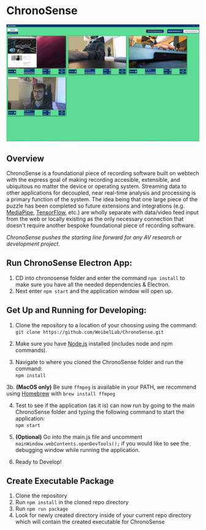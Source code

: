 # ChronoSense

![alt text](./readme_images/ChronoSenseScreenshot.webp "ChronoSense 3/4/21")  

## Overview  
ChronoSense is a foundational piece of recording software built on webtech with the express goal of making recording accesible, extensible, and ubiquitous no matter the device or operating system. Streaming data to other applications for decoupled, near real-time analysis and processing is a primary function of the system. The idea being that one large piece of the puzzle has been completed so future extensions and integrations (e.g. [MediaPipe](https://google.github.io/mediapipe/), [TensorFlow](https://www.tensorflow.org/), etc.) are wholly separate with data/video feed input from the web or locally existing as the only necessary connection that doesn't require another bespoke foundational piece of recording software.  

*ChronoSense pushes the starting line forward for any AV research or development project.*

## Run ChronoSense Electron App:
1.   CD into chronosense folder and enter the command `npm install` to make sure you have all the needed dependencies & Electron.
2.   Next enter `npm start` and the application window will open up.  

## Get Up and Running for Developing:
1.  Clone the repository to a location of your choosing using the command:  
    `git clone https://github.com/WeibelLab/ChronoSense.git`

2.  Make sure you have [Node.js](https://nodejs.org/en/) installed (includes node and npm commands).

3.  Navigate to where you cloned the ChronoSense folder and run the command:  
    `npm install`

3b. **(MacOS only)** Be sure `ffmpeg` is available in your PATH, we recommend using [Homebrew](https://brew.sh/) with `brew install ffmpeg`

4.  Test to see if the application (as it is) can now run by going to the main ChronoSense folder and typing the following command to start the application:  
    `npm start`

5. **(Optional)** Go into the main.js file and uncomment `mainWindow.webContents.openDevTools();` if you would like to see the debugging window while running the application. 

6. Ready to Develop!  

## Create Executable Package  
1. Clone the repository  
2. Run `npm install` in the cloned repo directory  
3. Run `npm run package`  
4. Look for newly created directory inside of your current repo directory which will contain the created executable for ChronoSense
